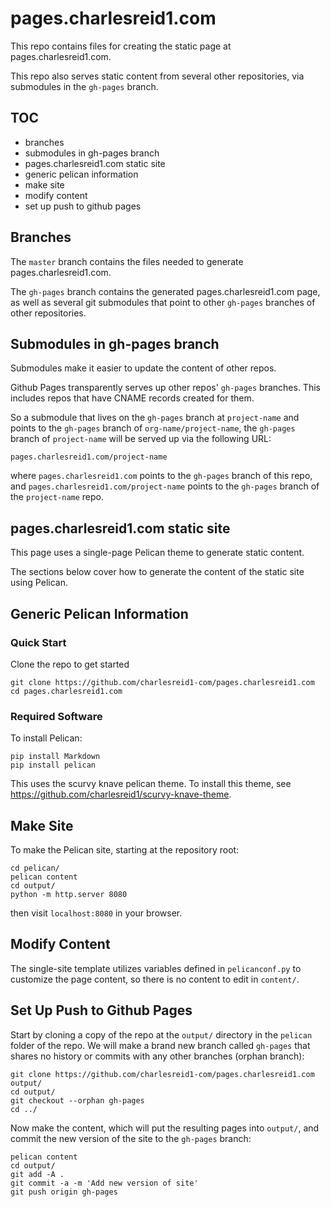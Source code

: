 # pages.charlesreid1.com

This repo contains files for creating the static page at pages.charlesreid1.com.

This repo also serves static content from several other repositories, via submodules
in the `gh-pages` branch.

## TOC

* branches
* submodules in gh-pages branch
* pages.charlesreid1.com static site
* generic pelican information
* make site
* modify content
* set up push to github pages

## Branches

The `master` branch contains the files needed to generate pages.charlesreid1.com.

The `gh-pages` branch contains the generated pages.charlesreid1.com page, as well as
several git submodules that point to other `gh-pages` branches of other repositories.

## Submodules in gh-pages branch

Submodules make it easier to update the content of other repos.

Github Pages transparently serves up other repos' `gh-pages` branches.
This includes repos that have CNAME records created for them.

So a submodule that lives on the `gh-pages` branch at `project-name` and points to
the `gh-pages` branch of `org-name/project-name`, the `gh-pages` branch of `project-name`
will be served up via the following URL:

```
pages.charlesreid1.com/project-name
```

where `pages.charlesreid1.com` points to the `gh-pages` branch of this repo,
and `pages.charlesreid1.com/project-name` points to the `gh-pages` branch of the
`project-name` repo.

## pages.charlesreid1.com static site

This page uses a single-page Pelican theme to generate static content. 

The sections below cover how to generate the content of the static site
using Pelican.

## Generic Pelican Information

### Quick Start

Clone the repo to get started

```
git clone https://github.com/charlesreid1-com/pages.charlesreid1.com
cd pages.charlesreid1.com
```

### Required Software

To install Pelican:

```
pip install Markdown
pip install pelican
```

This uses the scurvy knave pelican theme. To install this theme,
see <https://github.com/charlesreid1/scurvy-knave-theme>.

## Make Site

To make the Pelican site, starting at the repository root:

```
cd pelican/
pelican content
cd output/
python -m http.server 8080
```

then visit `localhost:8080` in your browser.

## Modify Content

The single-site template utilizes variables defined in `pelicanconf.py` 
to customize the page content, so there is no content to edit in `content/`.

## Set Up Push to Github Pages

Start by cloning a copy of the repo at the `output/` directory in the `pelican` folder of the repo.
We will make a brand new branch called `gh-pages` that shares no history or commits
with any other branches (orphan branch):

```
git clone https://github.com/charlesreid1-com/pages.charlesreid1.com output/
cd output/
git checkout --orphan gh-pages
cd ../
```

Now make the content, which will put the resulting pages into `output/`,
and commit the new version of the site to the `gh-pages` branch:

```
pelican content
cd output/
git add -A .
git commit -a -m 'Add new version of site'
git push origin gh-pages
```

